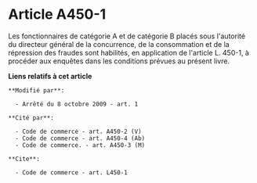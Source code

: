 # Article A450-1

Les fonctionnaires de catégorie A et de catégorie B placés sous l'autorité du directeur général de la concurrence, de la
consommation et de la répression des fraudes sont habilités, en application de l'article L. 450-1, à procéder aux enquêtes
dans les conditions prévues au présent livre.

**Liens relatifs à cet article**

	**Modifié par**:

	  - Arrêté du 8 octobre 2009 - art. 1

	**Cité par**:

	  - Code de commerce - art. A450-2 (V)
	  - Code de commerce - art. A450-4 (Ab)
	  - Code de commerce. - art. A450-3 (M)

	**Cite**:

	  - Code de commerce - art. L450-1
